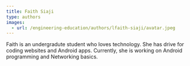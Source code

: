 ```yaml
---
title: Faith Siaji
type: authors
images:
  - url: /engineering-education/authors/lfaith-siaji/avatar.jpeg 
---
```

Faith is an undergradute student who loves technology. She has drive for coding websites and Android apps. Currently, she is working on Android programming and Networking basics.
